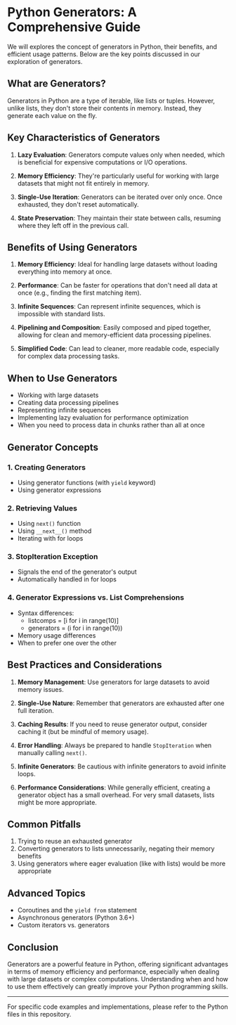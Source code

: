 # Python Generators: A Comprehensive Guide

We will explores the concept of generators in Python, their benefits, and efficient usage patterns. Below are the key points discussed in our exploration of generators.

## What are Generators?

Generators in Python are a type of iterable, like lists or tuples. However, unlike lists, they don't store their contents in memory. Instead, they generate each value on the fly.

## Key Characteristics of Generators

1. **Lazy Evaluation**: Generators compute values only when needed, which is beneficial for expensive computations or I/O operations.

2. **Memory Efficiency**: They're particularly useful for working with large datasets that might not fit entirely in memory.

3. **Single-Use Iteration**: Generators can be iterated over only once. Once exhausted, they don't reset automatically.

4. **State Preservation**: They maintain their state between calls, resuming where they left off in the previous call.

## Benefits of Using Generators

1. **Memory Efficiency**: Ideal for handling large datasets without loading everything into memory at once.

2. **Performance**: Can be faster for operations that don't need all data at once (e.g., finding the first matching item).

3. **Infinite Sequences**: Can represent infinite sequences, which is impossible with standard lists.

4. **Pipelining and Composition**: Easily composed and piped together, allowing for clean and memory-efficient data processing pipelines.

5. **Simplified Code**: Can lead to cleaner, more readable code, especially for complex data processing tasks.

## When to Use Generators

- Working with large datasets
- Creating data processing pipelines
- Representing infinite sequences
- Implementing lazy evaluation for performance optimization
- When you need to process data in chunks rather than all at once

## Generator Concepts

### 1. Creating Generators
- Using generator functions (with `yield` keyword)
- Using generator expressions

### 2. Retrieving Values
- Using `next()` function
- Using `__next__()` method
- Iterating with for loops

### 3. StopIteration Exception
- Signals the end of the generator's output
- Automatically handled in for loops

### 4. Generator Expressions vs. List Comprehensions
- Syntax differences: 
    - listcomps = [i for i in range(10)] 
    - generators = (i for i in range(10))
- Memory usage differences
- When to prefer one over the other

## Best Practices and Considerations

1. **Memory Management**: Use generators for large datasets to avoid memory issues.

2. **Single-Use Nature**: Remember that generators are exhausted after one full iteration.

3. **Caching Results**: If you need to reuse generator output, consider caching it (but be mindful of memory usage).

4. **Error Handling**: Always be prepared to handle `StopIteration` when manually calling `next()`.

5. **Infinite Generators**: Be cautious with infinite generators to avoid infinite loops.

6. **Performance Considerations**: While generally efficient, creating a generator object has a small overhead. For very small datasets, lists might be more appropriate.

## Common Pitfalls

1. Trying to reuse an exhausted generator
2. Converting generators to lists unnecessarily, negating their memory benefits
3. Using generators where eager evaluation (like with lists) would be more appropriate

## Advanced Topics

- Coroutines and the `yield from` statement
- Asynchronous generators (Python 3.6+)
- Custom iterators vs. generators

## Conclusion

Generators are a powerful feature in Python, offering significant advantages in terms of memory efficiency and performance, especially when dealing with large datasets or complex computations. Understanding when and how to use them effectively can greatly improve your Python programming skills.

---

For specific code examples and implementations, please refer to the Python files in this repository.